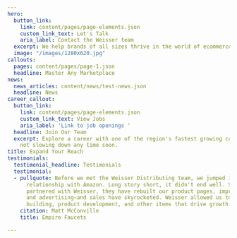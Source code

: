 ```yaml
---
hero:
  button_link:
    link: content/pages/page-elements.json
    custom_link_text: Let's Talk
    aria_label: Contact the Weisser team
  excerpt: We help brands of all sizes thrive in the world of ecommerce.
  image: "/images/1280x620.jpg"
callouts:
  pages: content/pages/page-1.json
  headline: Master Any Marketplace
news:
  news_articles: content/news/test-news.json
  headline: News
career_callout:
  button_link:
    link: content/pages/page-elements.json
    custom_link_text: View Jobs
    aria_label: 'Link to job openings '
  headline: Join Our Team
  excerpt: Explore a career with one of the region's fastest growing companies. We're
    not slowing down any time soon.
title: Expand Your Reach
testimonials:
  testimonial_headline: Testimonials
  testimonial:
  - pullquote: Before we met the Weisser Distributing team, we jumped into a direct
      relationship with Amazon. Long story short, it didn't end well. Since we’ve
      partnered with Weisser, they have rebuilt our product pages, improved keywords
      and advertising—and sales have skyrocketed. Weisser allowed us to focus on brand
      building, product development, and other items that drive growth.
    citation: Matt McConville
    title: Empire Faucets

---
```

